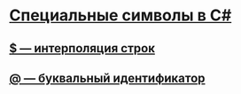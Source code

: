 # [Специальные символы в C#](index.md)
## [$ — интерполяция строк](interpolated.md)
## [@ — буквальный идентификатор](verbatim.md)
